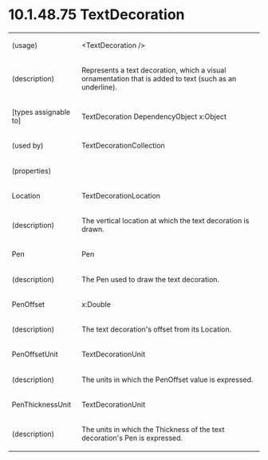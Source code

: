 <html dir="LTR" xmlns:mshelp="http://msdn.microsoft.com/mshelp" xmlns:ddue="http://ddue.schemas.microsoft.com/authoring/2003/5" xmlns:xlink="http://www.w3.org/1999/xlink" xmlns:tool="http://www.microsoft.com/tooltip"><body><input type="hidden" id="userDataCache" class="userDataStyle"><input type="hidden" id="hiddenScrollOffset"><img id="dropDownImage" style="display:none; height:0; width:0;" src="../local/drpdown.gif"><img id="dropDownHoverImage" style="display:none; height:0; width:0;" src="../local/drpdown_orange.gif"><img id="collapseImage" style="display:none; height:0; width:0;" src="../local/collapse.gif"><img id="expandImage" style="display:none; height:0; width:0;" src="../local/exp.gif"><img id="collapseAllImage" style="display:none; height:0; width:0;" src="../local/collall.gif"><img id="expandAllImage" style="display:none; height:0; width:0;" src="../local/expall.gif"><img id="copyImage" style="display:none; height:0; width:0;" src="../local/copycode.gif"><img id="copyHoverImage" style="display:none; height:0; width:0;" src="../local/copycodeHighlight.gif"><div id="header"><h1 class="heading">10.1.48.75 TextDecoration</h1></div><div id="mainSection"><div id="mainBody"><div id="allHistory" class="saveHistory" onsave="saveAll()" onload="loadAll()"></div>
			<div id="sectionSection0" class="section" name="collapseableSection"><content xmlns="http://ddue.schemas.microsoft.com/authoring/2003/5" xmlns:wsd="http://wsdev.schemas.microsoft.com/authoring/2008/2" xmlns:msxsl="urn:schemas-microsoft-com:xslt" xmlns:script="urn:script" xmlns:build="urn:build">
				</content></div><div id="sectionSection1" class="section" name="collapseableSection"><content xmlns="http://ddue.schemas.microsoft.com/authoring/2003/5" xmlns:wsd="http://wsdev.schemas.microsoft.com/authoring/2008/2" xmlns:msxsl="urn:schemas-microsoft-com:xslt" xmlns:script="urn:script" xmlns:build="urn:build">
					<p xmlns=""><b></b></p><table class="ProtocolAuthoredTable" xmlns=""><tr>
								<td>
									<p>(usage)</p>
								</td>
								<td>
									<p>&lt;TextDecoration /&gt;</p>
								</td>
							</tr><tr>
							<td>
								<p>(description)</p>
							</td>
							<td>
								<p>Represents a text decoration, which a visual ornamentation that is added to text (such as an underline).</p>
							</td>
						</tr><tr>
							<td>
								<p>[types assignable to]</p>
							</td>
							<td>
								<p>TextDecoration DependencyObject x:Object</p>
							</td>
						</tr><tr>
							<td>
								<p>(used by)</p>
							</td>
							<td>
								<p>TextDecorationCollection</p>
							</td>
						</tr><tr>
							<td>
								<p>(properties)</p>
							</td>
							<td>
							</td>
						</tr><tr>
							<td>
								<p>Location</p>
							</td>
							<td>
								<p>TextDecorationLocation</p>
							</td>
						</tr><tr>
							<td>
								<p>(description)</p>
							</td>
							<td>
								<p>The vertical location at which the text decoration is drawn.</p>
							</td>
						</tr><tr>
							<td>
								<p>Pen</p>
							</td>
							<td>
								<p>Pen</p>
							</td>
						</tr><tr>
							<td>
								<p>(description)</p>
							</td>
							<td>
								<p>The Pen used to draw the text decoration.</p>
							</td>
						</tr><tr>
							<td>
								<p>PenOffset</p>
							</td>
							<td>
								<p>x:Double</p>
							</td>
						</tr><tr>
							<td>
								<p>(description)</p>
							</td>
							<td>
								<p>The text decoration's offset from its Location.</p>
							</td>
						</tr><tr>
							<td>
								<p>PenOffsetUnit</p>
							</td>
							<td>
								<p>TextDecorationUnit</p>
							</td>
						</tr><tr>
							<td>
								<p>(description)</p>
							</td>
							<td>
								<p>The units in which the PenOffset value is expressed.</p>
							</td>
						</tr><tr>
							<td>
								<p>PenThicknessUnit</p>
							</td>
							<td>
								<p>TextDecorationUnit</p>
							</td>
						</tr><tr>
							<td>
								<p>(description)</p>
							</td>
							<td>
								<p>The units in which the Thickness of the text decoration's Pen is expressed.</p>
							</td>
						</tr></table>
				</content></div><!--[if gte IE 5]>
			<tool:tip element="languageFilterToolTip" avoidmouse="false"/>
		<![endif]--></div><a name="feedback"></a><span></span></div></body></html>